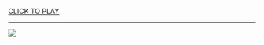 
<a href="https://premium76.site?title=basketball_legends_game_unblocked&ref=13M">CLICK TO PLAY</a></h3>
<hr>

<a href="https://premium76.site?title=basketball_legends_game_unblocked&ref=13M"><img src="https://clearcache.store/games.png"></a>


